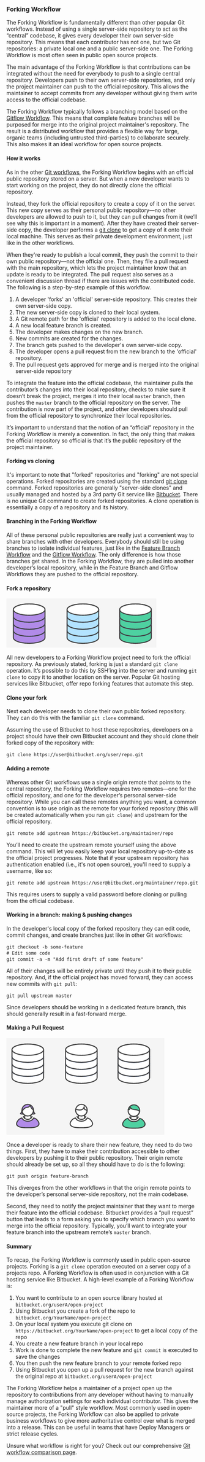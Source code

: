 ### Forking Workflow

The Forking Workflow is fundamentally different than other popular Git workflows. Instead of using a single server-side repository to act as the “central” codebase, it gives every developer their own server-side repository. This means that each contributor has not one, but two Git repositories: a private local one and a public server-side one. The Forking Workflow is most often seen in public open source projects.

The main advantage of the Forking Workflow is that contributions can be integrated without the need for everybody to push to a single central repository. Developers push to their own server-side repositories, and only the project maintainer can push to the official repository. This allows the maintainer to accept commits from any developer without giving them write access to the official codebase.

The Forking Workflow typically follows a branching model based on the [Gitflow Workflow](https://www.atlassian.com/git/tutorials/comparing-workflows/gitflow-workflow). This means that complete feature branches will be purposed for merge into the original project maintainer's repository. The result is a distributed workflow that provides a flexible way for large, organic teams (including untrusted third-parties) to collaborate securely. This also makes it an ideal workflow for open source projects.
 
#### How it works

As in the other [Git workflows](https://www.atlassian.com/git/tutorials/comparing-workflows), the Forking Workflow begins with an official public repository stored on a server. But when a new developer wants to start working on the project, they do not directly clone the official repository.

Instead, they fork the official repository to create a copy of it on the server. This new copy serves as their personal public repository—no other developers are allowed to push to it, but they can pull changes from it (we’ll see why this is important in a moment). After they have created their server-side copy, the developer performs a [git clone](https://www.atlassian.com/git/tutorials/setting-up-a-repository/git-clone) to get a copy of it onto their local machine. This serves as their private development environment, just like in the other workflows.

When they're ready to publish a local commit, they push the commit to their own public repository—not the official one. Then, they file a pull request with the main repository, which lets the project maintainer know that an update is ready to be integrated. The pull request also serves as a convenient discussion thread if there are issues with the contributed code. The following is a step-by-step example of this workflow.  
1. A developer 'forks' an 'official' server-side repository. This creates their own server-side copy.
2. The new server-side copy is cloned to their local system.
3. A Git remote path for the 'official' repository is added to the local clone.
4. A new local feature branch is created.
5. The developer makes changes on the new branch.
6. New commits are created for the changes.
7. The branch gets pushed to the developer's own server-side copy.
8. The developer opens a pull request from the new branch to the 'official' repository.
9. The pull request gets approved for merge and is merged into the original server-side repository
 
To integrate the feature into the official codebase, the maintainer pulls the contributor’s changes into their local repository, checks to make sure it doesn’t break the project, merges it into their local `master` branch, then pushes the `master` branch to the official repository on the server. The contribution is now part of the project, and other developers should pull from the official repository to synchronize their local repositories.

It’s important to understand that the notion of an “official” repository in the Forking Workflow is merely a convention. In fact, the only thing that makes the official repository so official is that it’s the public repository of the project maintainer.

#### Forking vs cloning

It's important to note that "forked" repositories and "forking" are not special operations. Forked repositories are created using the standard [git clone](https://www.atlassian.com/git/tutorials/setting-up-a-repository/git-clone) command. Forked repositories are generally "server-side clones" and usually managed and hosted by a 3rd party Git service like [Bitbucket](https://bitbucket.org/product). There is no unique Git command to create forked repositories. A clone operation is essentially a copy of a repository and its history. 

#### Branching in the Forking Workflow

All of these personal public repositories are really just a convenient way to share branches with other developers. Everybody should still be using branches to isolate individual features, just like in the [Feature Branch Workflow](https://www.atlassian.com/git/tutorials/comparing-workflows/feature-branch-workflow) and the [Gitflow Workflow](https://www.atlassian.com/git/tutorials/comparing-workflows/gitflow-workflow). The only difference is how those branches get shared. In the Forking Workflow, they are pulled into another developer’s local repository, while in the Feature Branch and Gitflow Workflows they are pushed to the official repository.

#### Fork a repository

![](forking-workflow-01.png)

All new developers to a Forking Workflow project need to fork the official repository. As previously stated, forking is just a standard `git clone` operation. It’s possible to do this by SSH’ing into the server and running `git clone` to copy it to another location on the server. Popular Git hosting services like Bitbucket, offer repo forking features that automate this step.

#### Clone your fork

Next each developer needs to clone their own public forked repository. They can do this with the familiar `git clone` command.

Assuming the use of Bitbucket to host these repositories, developers on a project should have their own Bitbucket account and they should clone their forked copy of the repository with:

```
git clone https://user@bitbucket.org/user/repo.git
```

#### Adding a remote

Whereas other Git workflows use a single origin remote that points to the central repository, the Forking Workflow requires two remotes—one for the official repository, and one for the developer’s personal server-side repository. While you can call these remotes anything you want, a common convention is to use origin as the remote for your forked repository (this will be created automatically when you run `git clone`) and upstream for the official repository.

```
git remote add upstream https://bitbucket.org/maintainer/repo
```

You’ll need to create the upstream remote yourself using the above command. This will let you easily keep your local repository up-to-date as the official project progresses. Note that if your upstream repository has authentication enabled (i.e., it's not open source), you'll need to supply a username, like so:

```
git remote add upstream https://user@bitbucket.org/maintainer/repo.git
```

This requires users to supply a valid password before cloning or pulling from the official codebase.

#### Working in a branch: making & pushing changes

In the developer's local copy of the forked repository they can edit code, commit changes, and create branches just like in other Git workflows:

```
git checkout -b some-feature
# Edit some code
git commit -a -m "Add first draft of some feature"
```

All of their changes will be entirely private until they push it to their public repository. And, if the official project has moved forward, they can access new commits with `git pull`:

```
git pull upstream master
```

Since developers should be working in a dedicated feature branch, this should generally result in a fast-forward merge.

#### Making a Pull Request

![](forking-workflow-02.png)

Once a developer is ready to share their new feature, they need to do two things. First, they have to make their contribution accessible to other developers by pushing it to their public repository. Their origin remote should already be set up, so all they should have to do is the following:

```
git push origin feature-branch
```

This diverges from the other workflows in that the origin remote points to the developer’s personal server-side repository, not the main codebase.

Second, they need to notify the project maintainer that they want to merge their feature into the official codebase. Bitbucket provides a “pull request” button that leads to a form asking you to specify which branch you want to merge into the official repository. Typically, you’ll want to integrate your feature branch into the upstream remote’s `master` branch.

#### Summary

To recap, the Forking Workflow is commonly used in public open-source projects. Forking is a `git clone` operation executed on a server copy of a projects repo. A Forking Workflow is often used in conjunction with a Git hosting service like Bitbucket. A high-level example of a Forking Workflow is:  
1. You want to contribute to an open source library hosted at `bitbucket.org/userA/open-project`
2. Using Bitbucket you create a fork of the repo to `bitbucket.org/YourName/open-project`
3. On your local system you execute git clone on `https://bitbucket.org/YourName/open-project` to get a local copy of the repo
4. You create a new feature branch in your local repo
5. Work is done to complete the new feature and `git commit` is executed to save the changes
6. You then push the new feature branch to your remote forked repo
7. Using Bitbucket you open up a pull request for the new branch against the original repo at `bitbucket.org/userA/open-project`
 
The Forking Workflow helps a maintainer of a project open up the repository to contributions from any developer without having to manually manage authorization settings for each individual contributor. This gives the maintainer more of a "pull" style workflow. Most commonly used in open-source projects, the Forking Workflow can also be applied to private business workflows to give more authoritative control over what is merged into a release. This can be useful in teams that have Deploy Managers or strict release cycles.

Unsure what workflow is right for you? Check out our comprehensive [Git workflow comparison page](https://www.atlassian.com/git/tutorials/comparing-workflows).
